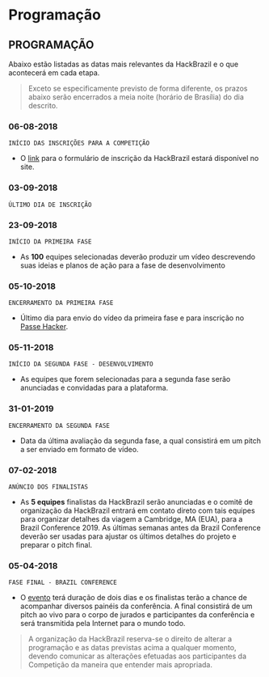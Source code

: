 # Programação

## PROGRAMAÇÃO

Abaixo estão listadas as datas mais relevantes da HackBrazil e o que acontecerá em cada etapa. 

> Exceto se especificamente previsto de forma diferente, os prazos abaixo serão encerrados a meia noite \(horário de Brasília\) do dia descrito.

### 06-08-2018

`INÍCIO DAS INSCRIÇÕES PARA A COMPETIÇÃO`

* O [link](https://www.hackbrazil.com/inscricao) para o formulário de inscrição da HackBrazil estará disponível no site.

### 03-09-2018

`ÚLTIMO DIA DE INSCRIÇÃO`

### 23-09-2018

`INÍCIO DA PRIMEIRA FASE`

* As **100** equipes selecionadas deverão produzir um vídeo descrevendo suas ideias e planos de ação para a fase de desenvolvimento

### 05-10-2018

`ENCERRAMENTO DA PRIMEIRA FASE`

* Último dia para envio do vídeo da primeira fase e para inscrição no [Passe Hacker](passe-hacker.md).

### 05-11-2018

`INÍCIO DA SEGUNDA FASE - DESENVOLVIMENTO`

* As equipes que forem selecionadas para a segunda fase serão anunciadas e convidadas para a plataforma.

### 31-01-2019

`ENCERRAMENTO DA SEGUNDA FASE`

* Data da última avaliação da segunda fase, a qual consistirá em um pitch a ser enviado em formato de vídeo.

### 07-02-2018

`ANÚNCIO DOS FINALISTAS`

* As **5 equipes** finalistas da HackBrazil serão anunciadas e o comitê de organização da HackBrazil entrará em contato direto com tais equipes para organizar detalhes da viagem a Cambridge, MA \(EUA\), para a Brazil Conference 2019. As últimas semanas antes da Brazil Conference deverão ser usadas para ajustar os últimos detalhes do projeto e preparar o pitch final.

### 05-04-2018

`FASE FINAL - BRAZIL CONFERENCE`

* O [evento](https://hackbrazil.gitbooks.io/regulamento/conference) terá duração de dois dias e os finalistas terão a chance de acompanhar diversos painéis da conferência. A final consistirá de um pitch ao vivo para o corpo de jurados e participantes da conferência e será transmitida pela Internet para o mundo todo.

> A organização da HackBrazil reserva-se o direito de alterar a programação e as datas previstas acima a qualquer momento, devendo comunicar as alterações efetuadas aos participantes da Competição da maneira que entender mais apropriada.

